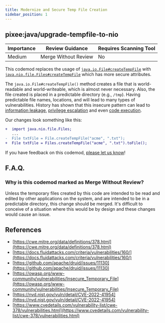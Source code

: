 ```yaml
---
title: Modernize and Secure Temp File Creation 
sidebar_position: 1
---
```


## pixee:java/upgrade-tempfile-to-nio

| Importance | Review Guidance      | Requires Scanning Tool |
|------------|----------------------|------------------------|
| Medium     | Merge Without Review | No                     |

This codemod replaces the usage of [`java.io.File#createTempFile`](https://docs.oracle.com/en/java/javase/20/docs/api/java.base/java/io/File.html#createTempFile(java.lang.String,java.lang.String)) with [`java.nio.file.Files#createTempFile`](https://docs.oracle.com/en/java/javase/20/docs/api/java.base/java/nio/file/Files.html#createTempFile(java.lang.String,java.lang.String,java.nio.file.attribute.FileAttribute...)) which has more secure attributes.

The `java.io.File#createTempFile()` method creates a file that is world-readable and world-writeable, which is almost never necessary. Also, the file created is placed in a predictable directory (e.g., `/tmp`). Having predictable file names, locations, and will lead to many types of vulnerabilities. History has shown that this insecure pattern can lead to [information leakage](https://www.cvedetails.com/cve/CVE-2021-28168/), [privilege escalation](https://www.cvedetails.com/cve/CVE-2021-29428/) and even [code execution](https://www.openwall.com/lists/oss-security/2022/02/25/3).

Our changes look something like this:

```diff
+  import java.nio.file.Files;
   ...
-  File txtFile = File.createTempFile("acme", ".txt");
+  File txtFile = Files.createTempFile("acme", ".txt").toFile();
```

If you have feedback on this codemod, [please let us know](mailto:feedback@pixee.ai)!

## F.A.Q.

### Why is this codemod marked as Merge Without Review?

Unless the temporary files created by this code are intended to be read and edited by other applications on the system, and are intended to be in a predictable directory, this change should be merged. It's difficult to conceive of a situation where this would be by design and these changes would cause an issue.

## References
* [https://cwe.mitre.org/data/definitions/378.html](https://cwe.mitre.org/data/definitions/378.html)
* [https://docs.fluidattacks.com/criteria/vulnerabilities/160/](https://docs.fluidattacks.com/criteria/vulnerabilities/160/)
* [https://github.com/apache/druid/issues/11130](https://github.com/apache/druid/issues/11130)
* [https://owasp.org/www-community/vulnerabilities/Insecure_Temporary_File](https://owasp.org/www-community/vulnerabilities/Insecure_Temporary_File)
* [https://nvd.nist.gov/vuln/detail/CVE-2022-41954](https://nvd.nist.gov/vuln/detail/CVE-2022-41954)
* [https://www.cvedetails.com/vulnerability-list/cwe-378/vulnerabilities.html](https://www.cvedetails.com/vulnerability-list/cwe-378/vulnerabilities.html)
